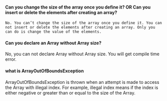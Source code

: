 #### Can you change the size of the array once you define it? OR Can you insert or delete the elements after creating an array?

    No. You can’t change the size of the array once you define it. You can not insert or delete the elements after creating an array. Only you can do is change the value of the elements.

#### Can you declare an Array without Array size?

  No, you can not declare Array without Array size. You will get compile time error.

#### what is ArrayOutOfBoundsException

  ArrayOutOfBoundsException is thrown when an attempt is made to access the Array with illegal index. For example, illegal index means if the index is either negative or greater than or equal to the size of the Array.
